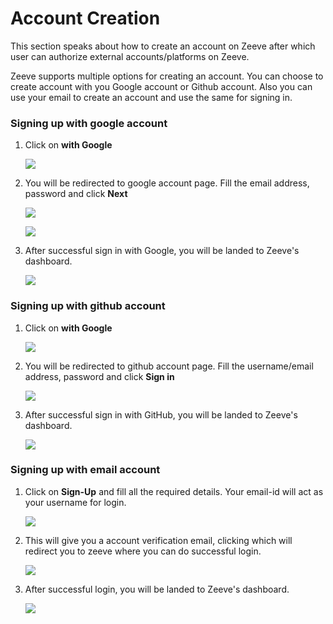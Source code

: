 # Account Creation

This section speaks about how to create an account on Zeeve after which user can authorize external accounts/platforms on Zeeve.

Zeeve supports multiple options for creating an account. You can choose to create account with you Google account or Github account. Also you can use your email to create an account and use the same for signing in.

### Signing up with google account

1. Click on **with Google** 

    ![](images/SignUpPage.png)

2. You will be redirected to google account page. Fill the email address, password and click **Next**

    ![](images/siginInGoogle-Email.png)

    ![](images/siginInGoogle-Password.png)

3. After successful sign in with Google, you will be landed to Zeeve's dashboard.
   
   ![](images/dashboard.png)

### Signing up with github account

1. Click on **with Google** 

    ![](images/SignUpPage.png)

2. You will be redirected to github account page. Fill the username/email address, password and click **Sign in**

    ![](images/ssiginInGithub.png)


3. After successful sign in with GitHub, you will be landed to Zeeve's dashboard.
   
   ![](images/dashboard.png)


### Signing up with email account

1. Click on **Sign-Up** and fill all the required details. Your email-id will act as your username for login.

    ![](images/SignUpPage.png)

2. This will give you a account verification email, clicking which will redirect you to zeeve where you can do successful login.

    ![](images/SignInPage.png)

3. After successful login, you will be landed to Zeeve's dashboard.
   
   ![](images/dashboard.png)



